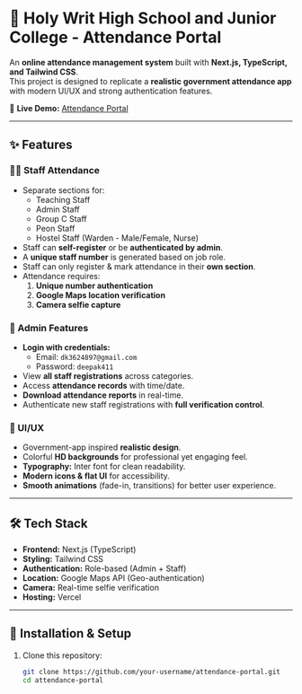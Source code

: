 # 📌 Holy Writ High School and Junior College - Attendance Portal  

An **online attendance management system** built with **Next.js, TypeScript, and Tailwind CSS**.  
This project is designed to replicate a **realistic government attendance app** with modern UI/UX and strong authentication features.  

🔗 **Live Demo:** [Attendance Portal](https://attendance-portal-one-xi.vercel.app/)  

---

## ✨ Features  

### 👨‍🏫 Staff Attendance  
- Separate sections for:  
  - Teaching Staff  
  - Admin Staff  
  - Group C Staff  
  - Peon Staff  
  - Hostel Staff (Warden - Male/Female, Nurse)  
- Staff can **self-register** or be **authenticated by admin**.  
- A **unique staff number** is generated based on job role.  
- Staff can only register & mark attendance in their **own section**.  
- Attendance requires:  
  1. **Unique number authentication**  
  2. **Google Maps location verification**  
  3. **Camera selfie capture**  

### 🔑 Admin Features  
- **Login with credentials:**  
  - Email: `dk3624897@gmail.com`  
  - Password: `deepak411`  
- View **all staff registrations** across categories.  
- Access **attendance records** with time/date.  
- **Download attendance reports** in real-time.  
- Authenticate new staff registrations with **full verification control**.  

### 🎨 UI/UX  
- Government-app inspired **realistic design**.  
- Colorful **HD backgrounds** for professional yet engaging feel.  
- **Typography:** Inter font for clean readability.  
- **Modern icons & flat UI** for accessibility.  
- **Smooth animations** (fade-in, transitions) for better user experience.  

---

## 🛠️ Tech Stack  

- **Frontend:** Next.js (TypeScript)  
- **Styling:** Tailwind CSS  
- **Authentication:** Role-based (Admin + Staff)  
- **Location:** Google Maps API (Geo-authentication)  
- **Camera:** Real-time selfie verification  
- **Hosting:** Vercel  

---

## 🚀 Installation & Setup  

1. Clone this repository:  
   ```bash
   git clone https://github.com/your-username/attendance-portal.git
   cd attendance-portal
